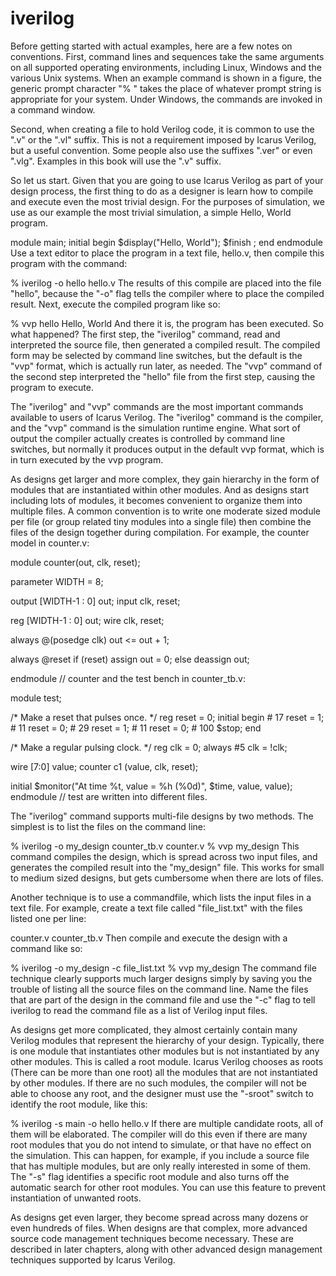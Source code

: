 # iverilog
Before getting started with actual examples, here are a few notes on conventions. First, command lines and sequences take the same arguments on all supported operating environments, including Linux, Windows and the various Unix systems. When an example command is shown in a figure, the generic prompt character "% " takes the place of whatever prompt string is appropriate for your system. Under Windows, the commands are invoked in a command window.

Second, when creating a file to hold Verilog code, it is common to use the ".v" or the ".vl" suffix. This is not a requirement imposed by Icarus Verilog, but a useful convention. Some people also use the suffixes ".ver" or even ".vlg". Examples in this book will use the ".v" suffix.

So let us start. Given that you are going to use Icarus Verilog as part of your design process, the first thing to do as a designer is learn how to compile and execute even the most trivial design. For the purposes of simulation, we use as our example the most trivial simulation, a simple Hello, World program.

module main;
  initial 
    begin
      $display("Hello, World");
      $finish ;
    end
endmodule
Use a text editor to place the program in a text file, hello.v, then compile this program with the command:

% iverilog -o hello hello.v
The results of this compile are placed into the file "hello", because the "-o" flag tells the compiler where to place the compiled result. Next, execute the compiled program like so:

% vvp hello
Hello, World
And there it is, the program has been executed. So what happened? The first step, the "iverilog" command, read and interpreted the source file, then generated a compiled result. The compiled form may be selected by command line switches, but the default is the "vvp" format, which is actually run later, as needed. The "vvp" command of the second step interpreted the "hello" file from the first step, causing the program to execute.

The "iverilog" and "vvp" commands are the most important commands available to users of Icarus Verilog. The "iverilog" command is the compiler, and the "vvp" command is the simulation runtime engine. What sort of output the compiler actually creates is controlled by command line switches, but normally it produces output in the default vvp format, which is in turn executed by the vvp program.

As designs get larger and more complex, they gain hierarchy in the form of modules that are instantiated within other modules. And as designs start including lots of modules, it becomes convenient to organize them into multiple files. A common convention is to write one moderate sized module per file (or group related tiny modules into a single file) then combine the files of the design together during compilation. For example, the counter model in counter.v:

module counter(out, clk, reset);

  parameter WIDTH = 8;

  output [WIDTH-1 : 0] out;
  input 	       clk, reset;

  reg [WIDTH-1 : 0]   out;
  wire 	       clk, reset;

  always @(posedge clk)
    out <= out + 1;

  always @reset
    if (reset)
      assign out = 0;
    else
      deassign out;

endmodule // counter
and the test bench in counter_tb.v:

module test;

  /* Make a reset that pulses once. */
  reg reset = 0;
  initial begin
     # 17 reset = 1;
     # 11 reset = 0;
     # 29 reset = 1;
     # 11 reset = 0;
     # 100 $stop;
  end

  /* Make a regular pulsing clock. */
  reg clk = 0;
  always #5 clk = !clk;

  wire [7:0] value;
  counter c1 (value, clk, reset);

  initial
     $monitor("At time %t, value = %h (%0d)",
              $time, value, value);
endmodule // test
are written into different files.

The "iverilog" command supports multi-file designs by two methods. The simplest is to list the files on the command line:

% iverilog -o my_design  counter_tb.v counter.v
% vvp my_design
This command compiles the design, which is spread across two input files, and generates the compiled result into the "my_design" file. This works for small to medium sized designs, but gets cumbersome when there are lots of files.

Another technique is to use a commandfile, which lists the input files in a text file. For example, create a text file called "file_list.txt" with the files listed one per line:

counter.v
counter_tb.v
Then compile and execute the design with a command like so:

% iverilog -o my_design -c file_list.txt
% vvp my_design
The command file technique clearly supports much larger designs simply by saving you the trouble of listing all the source files on the command line. Name the files that are part of the design in the command file and use the "-c" flag to tell iverilog to read the command file as a list of Verilog input files.

As designs get more complicated, they almost certainly contain many Verilog modules that represent the hierarchy of your design. Typically, there is one module that instantiates other modules but is not instantiated by any other modules. This is called a root module. Icarus Verilog chooses as roots (There can be more than one root) all the modules that are not instantiated by other modules. If there are no such modules, the compiler will not be able to choose any root, and the designer must use the "-sroot" switch to identify the root module, like this:

% iverilog -s main -o hello hello.v
If there are multiple candidate roots, all of them will be elaborated. The compiler will do this even if there are many root modules that you do not intend to simulate, or that have no effect on the simulation. This can happen, for example, if you include a source file that has multiple modules, but are only really interested in some of them. The "-s" flag identifies a specific root module and also turns off the automatic search for other root modules. You can use this feature to prevent instantiation of unwanted roots.

As designs get even larger, they become spread across many dozens or even hundreds of files. When designs are that complex, more advanced source code management techniques become necessary. These are described in later chapters, along with other advanced design management techniques supported by Icarus Verilog.
